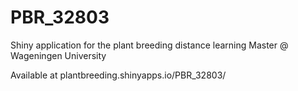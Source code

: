 # PBR_32803
Shiny application for the plant breeding distance learning Master @ Wageningen University 

Available at plantbreeding.shinyapps.io/PBR_32803/

